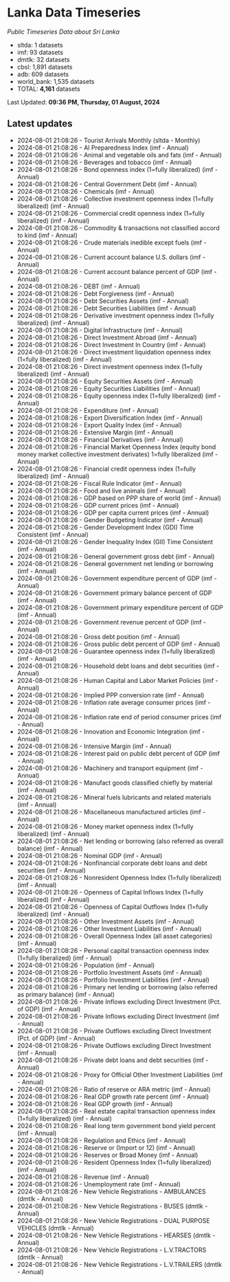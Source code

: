 # Lanka Data Timeseries
*Public Timeseries Data about Sri Lanka*

* sltda: 1 datasets
* imf: 93 datasets
* dmtlk: 32 datasets
* cbsl: 1,891 datasets
* adb: 609 datasets
* world_bank: 1,535 datasets
* TOTAL: **4,161** datasets

Last Updated: **09:36 PM, Thursday, 01 August, 2024**

## Latest updates

* 2024-08-01 21:08:26 - Tourist Arrivals Monthly (sltda - Monthly)
* 2024-08-01 21:08:26 - AI Preparedness Index (imf - Annual)
* 2024-08-01 21:08:26 - Animal and vegetable oils and fats (imf - Annual)
* 2024-08-01 21:08:26 - Beverages and tobacco (imf - Annual)
* 2024-08-01 21:08:26 - Bond openness index (1=fully liberalized) (imf - Annual)
* 2024-08-01 21:08:26 - Central Government Debt (imf - Annual)
* 2024-08-01 21:08:26 - Chemicals (imf - Annual)
* 2024-08-01 21:08:26 - Collective investment openness index (1=fully liberalized) (imf - Annual)
* 2024-08-01 21:08:26 - Commercial credit openness index (1=fully liberalized) (imf - Annual)
* 2024-08-01 21:08:26 - Commodity & transactions not classified accord to kind (imf - Annual)
* 2024-08-01 21:08:26 - Crude materials inedible except fuels (imf - Annual)
* 2024-08-01 21:08:26 - Current account balance U.S. dollars (imf - Annual)
* 2024-08-01 21:08:26 - Current account balance percent of GDP (imf - Annual)
* 2024-08-01 21:08:26 - DEBT (imf - Annual)
* 2024-08-01 21:08:26 - Debt Forgiveness (imf - Annual)
* 2024-08-01 21:08:26 - Debt Securities Assets (imf - Annual)
* 2024-08-01 21:08:26 - Debt Securities Liabilities (imf - Annual)
* 2024-08-01 21:08:26 - Derivative investment openness index (1=fully liberalized) (imf - Annual)
* 2024-08-01 21:08:26 - Digital Infrastructure (imf - Annual)
* 2024-08-01 21:08:26 - Direct Investment Abroad (imf - Annual)
* 2024-08-01 21:08:26 - Direct Investment In Country (imf - Annual)
* 2024-08-01 21:08:26 - Direct investment liquidation openness index (1=fully liberalized) (imf - Annual)
* 2024-08-01 21:08:26 - Direct investment openness index (1=fully liberalized) (imf - Annual)
* 2024-08-01 21:08:26 - Equity Securities Assets (imf - Annual)
* 2024-08-01 21:08:26 - Equity Securities Liabilities (imf - Annual)
* 2024-08-01 21:08:26 - Equity openness index (1=fully liberalized) (imf - Annual)
* 2024-08-01 21:08:26 - Expenditure (imf - Annual)
* 2024-08-01 21:08:26 - Export Diversification Index (imf - Annual)
* 2024-08-01 21:08:26 - Export Quality Index (imf - Annual)
* 2024-08-01 21:08:26 - Extensive Margin (imf - Annual)
* 2024-08-01 21:08:26 - Financial Derivatives (imf - Annual)
* 2024-08-01 21:08:26 - Financial Market Openness Index (equity bond money market collective investment derivates) 1=fully liberalized (imf - Annual)
* 2024-08-01 21:08:26 - Financial credit openness index (1=fully liberalized) (imf - Annual)
* 2024-08-01 21:08:26 - Fiscal Rule Indicator (imf - Annual)
* 2024-08-01 21:08:26 - Food and live animals (imf - Annual)
* 2024-08-01 21:08:26 - GDP based on PPP share of world (imf - Annual)
* 2024-08-01 21:08:26 - GDP current prices (imf - Annual)
* 2024-08-01 21:08:26 - GDP per capita current prices (imf - Annual)
* 2024-08-01 21:08:26 - Gender Budgeting Indicator (imf - Annual)
* 2024-08-01 21:08:26 - Gender Development Index (GDI) Time Consistent (imf - Annual)
* 2024-08-01 21:08:26 - Gender Inequality Index (GII) Time Consistent (imf - Annual)
* 2024-08-01 21:08:26 - General government gross debt (imf - Annual)
* 2024-08-01 21:08:26 - General government net lending or borrowing (imf - Annual)
* 2024-08-01 21:08:26 - Government expenditure percent of GDP (imf - Annual)
* 2024-08-01 21:08:26 - Government primary balance percent of GDP (imf - Annual)
* 2024-08-01 21:08:26 - Government primary expenditure percent of GDP (imf - Annual)
* 2024-08-01 21:08:26 - Government revenue percent of GDP (imf - Annual)
* 2024-08-01 21:08:26 - Gross debt position (imf - Annual)
* 2024-08-01 21:08:26 - Gross public debt percent of GDP (imf - Annual)
* 2024-08-01 21:08:26 - Guarantee openness index (1=fully liberalized) (imf - Annual)
* 2024-08-01 21:08:26 - Household debt loans and debt securities (imf - Annual)
* 2024-08-01 21:08:26 - Human Capital and Labor Market Policies (imf - Annual)
* 2024-08-01 21:08:26 - Implied PPP conversion rate (imf - Annual)
* 2024-08-01 21:08:26 - Inflation rate average consumer prices (imf - Annual)
* 2024-08-01 21:08:26 - Inflation rate end of period consumer prices (imf - Annual)
* 2024-08-01 21:08:26 - Innovation and Economic Integration (imf - Annual)
* 2024-08-01 21:08:26 - Intensive Margin (imf - Annual)
* 2024-08-01 21:08:26 - Interest paid on public debt percent of GDP (imf - Annual)
* 2024-08-01 21:08:26 - Machinery and transport equipment (imf - Annual)
* 2024-08-01 21:08:26 - Manufact goods classified chiefly by material (imf - Annual)
* 2024-08-01 21:08:26 - Mineral fuels lubricants and related materials (imf - Annual)
* 2024-08-01 21:08:26 - Miscellaneous manufactured articles (imf - Annual)
* 2024-08-01 21:08:26 - Money market openness index (1=fully liberalized) (imf - Annual)
* 2024-08-01 21:08:26 - Net lending or borrowing (also referred as overall balance) (imf - Annual)
* 2024-08-01 21:08:26 - Nominal GDP (imf - Annual)
* 2024-08-01 21:08:26 - Nonfinancial corporate debt loans and debt securities (imf - Annual)
* 2024-08-01 21:08:26 - Nonresident Openness Index (1=fully liberalized) (imf - Annual)
* 2024-08-01 21:08:26 - Openness of Capital Inflows Index (1=fully liberalized) (imf - Annual)
* 2024-08-01 21:08:26 - Openness of Capital Outflows Index (1=fully liberalized) (imf - Annual)
* 2024-08-01 21:08:26 - Other Investment Assets (imf - Annual)
* 2024-08-01 21:08:26 - Other Investment Liabilities (imf - Annual)
* 2024-08-01 21:08:26 - Overall Openness Index (all asset categories) (imf - Annual)
* 2024-08-01 21:08:26 - Personal capital transaction openness index (1=fully liberalized) (imf - Annual)
* 2024-08-01 21:08:26 - Population (imf - Annual)
* 2024-08-01 21:08:26 - Portfolio Investment Assets (imf - Annual)
* 2024-08-01 21:08:26 - Portfolio Investment Liabilities (imf - Annual)
* 2024-08-01 21:08:26 - Primary net lending or borrowing (also referred as primary balance) (imf - Annual)
* 2024-08-01 21:08:26 - Private Inflows excluding Direct Investment (Pct. of GDP) (imf - Annual)
* 2024-08-01 21:08:26 - Private Inflows excluding Direct Investment (imf - Annual)
* 2024-08-01 21:08:26 - Private Outflows excluding Direct Investment (Pct. of GDP) (imf - Annual)
* 2024-08-01 21:08:26 - Private Outflows excluding Direct Investment (imf - Annual)
* 2024-08-01 21:08:26 - Private debt loans and debt securities (imf - Annual)
* 2024-08-01 21:08:26 - Proxy for Official Other Investment Liabilities (imf - Annual)
* 2024-08-01 21:08:26 - Ratio of reserve or ARA metric (imf - Annual)
* 2024-08-01 21:08:26 - Real GDP growth rate percent (imf - Annual)
* 2024-08-01 21:08:26 - Real GDP growth (imf - Annual)
* 2024-08-01 21:08:26 - Real estate capital transaction openness index (1=fully liberalized) (imf - Annual)
* 2024-08-01 21:08:26 - Real long term government bond yield percent (imf - Annual)
* 2024-08-01 21:08:26 - Regulation and Ethics (imf - Annual)
* 2024-08-01 21:08:26 - Reserve or (Import or 12) (imf - Annual)
* 2024-08-01 21:08:26 - Reserves or Broad Money (imf - Annual)
* 2024-08-01 21:08:26 - Resident Openness Index (1=fully liberalized) (imf - Annual)
* 2024-08-01 21:08:26 - Revenue (imf - Annual)
* 2024-08-01 21:08:26 - Unemployment rate (imf - Annual)
* 2024-08-01 21:08:26 - New Vehicle Registrations - AMBULANCES (dmtlk - Annual)
* 2024-08-01 21:08:26 - New Vehicle Registrations - BUSES (dmtlk - Annual)
* 2024-08-01 21:08:26 - New Vehicle Registrations - DUAL PURPOSE VEHICLES (dmtlk - Annual)
* 2024-08-01 21:08:26 - New Vehicle Registrations - HEARSES (dmtlk - Annual)
* 2024-08-01 21:08:26 - New Vehicle Registrations - L.V.TRACTORS (dmtlk - Annual)
* 2024-08-01 21:08:26 - New Vehicle Registrations - L.V.TRAILERS (dmtlk - Annual)